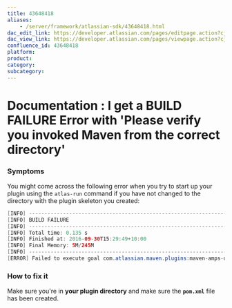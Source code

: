 ```yaml
---
title: 43648418
aliases:
    - /server/framework/atlassian-sdk/43648418.html
dac_edit_link: https://developer.atlassian.com/pages/editpage.action?cjm=wozere&pageId=43648418
dac_view_link: https://developer.atlassian.com/pages/viewpage.action?cjm=wozere&pageId=43648418
confluence_id: 43648418
platform:
product:
category:
subcategory:
---
```

# Documentation : I get a BUILD FAILURE Error with 'Please verify you invoked Maven from the correct directory'

### Symptoms

You might come across the following error when you try to start up your plugin using the `atlas-run` command if you have not changed to the directory with the plugin skeleton you created:

``` java
[INFO] ------------------------------------------------------------------------
[INFO] BUILD FAILURE
[INFO] ------------------------------------------------------------------------
[INFO] Total time: 0.135 s
[INFO] Finished at: 2016-09-30T15:29:49+10:00
[INFO] Final Memory: 5M/245M
[INFO] ------------------------------------------------------------------------
[ERROR] Failed to execute goal com.atlassian.maven.plugins:maven-amps-dispatcher-plugin:6.2.6:run (default-cli): Goal requires a project to execute but there is no POM in this directory (/Users/mpaisley/Test). Please verify you invoked Maven from the correct directory. -> [Help 1]
```

### How to fix it

Make sure you're in **your plugin directory** and make sure the **`pom.xml`** file has been created. 












































































































































































































































































































































































































































































